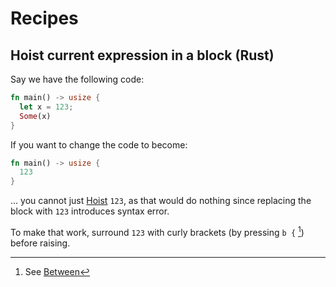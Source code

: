 # Recipes

## Hoist current expression in a block (Rust)

Say we have the following code:

```rs
fn main() -> usize {
  let x = 123;
  Some(x)
}
```

If you want to change the code to become:

```rs
fn main() -> usize {
  123
}
```

... you cannot just [Hoist](./normal-mode/actions/index.md#hoist) `123`, as that would do nothing since replacing the block with `123` introduces syntax error.

To make that work, surround `123` with curly brackets (by pressing `b {` [^1]) before raising.

[^1]: See [Between](./normal-mode/actions/index.md#between)
